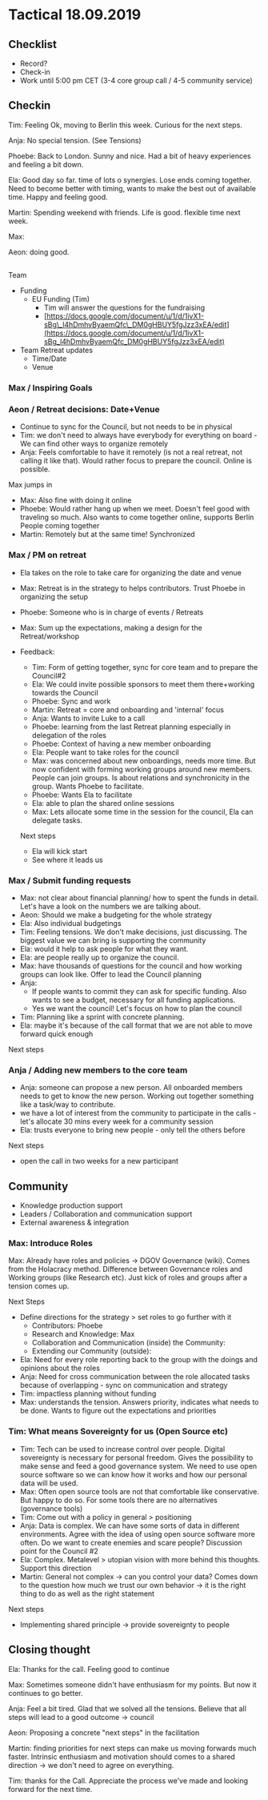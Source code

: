 # Tactical 18.09.2019

## Checklist

* Record?
* Check-in
* Work until 5:00 pm CET \(3-4 core group call / 4-5 community service\)

## Checkin

Tim: Feeling Ok, moving to Berlin this week. Curious for the next steps.

Anja: No special tension. \(See Tensions\)

Phoebe: Back to London. Sunny and nice. Had a bit of heavy experiences and feeling a bit down.

Ela: Good day so far. time of lots o synergies. Lose ends coming together. Need to become better with timing, wants to make the best out of available time. Happy and feeling good.

Martin: Spending weekend with friends. Life is good. flexible time next week. 

Max: 

Aeon: doing good. 

## 

Team

* Funding
  * EU Funding \(Tim\)
    * Tim will answer the questions for the fundraising
    * [https://docs.google.com/document/u/1/d/1ivX1-sBg\_l4hDmhvByaemQfc\_DM0gHBUY5fgJzz3xEA/edit](https://docs.google.com/document/u/1/d/1ivX1-sBg_l4hDmhvByaemQfc_DM0gHBUY5fgJzz3xEA/edit)
* Team Retreat updates
  * Time/Date
  * Venue

### Max / Inspiring Goals

### Aeon / Retreat decisions: Date+Venue

* Continue to sync for the Council, but not needs to be in physical
* Tim: we don't need to always have everybody for everything on board - We can find other ways to organize remotely
* Anja: Feels comfortable to have it remotely \(is not a real retreat, not calling it like that\). Would rather focus to prepare the council. Online is possible. 

Max jumps in

* Max: Also fine with doing it online
* Phoebe: Would rather hang up when we meet. Doesn't feel good with traveling so much. Also wants to come together online, supports Berlin People coming together
* Martin: Remotely but at the same time! Synchronized

### Max / PM on retreat

* Ela takes on the role to take care for organizing the date and venue
* Max: Retreat is in the strategy to helps contributors. Trust Phoebe in organizing the setup
* Phoebe: Someone who is in charge of events / Retreats
* Max: Sum up the expectations, making a design for the Retreat/workshop
* Feedback: 

  * Tim: Form of getting together, sync for core team and to prepare the Council\#2
  * Ela: We could invite possible sponsors to meet them there+working towards the Council
  * Phoebe: Sync and work
  * Martin: Retreat = core and onboarding and 'internal' focus
  * Anja: Wants to invite Luke to a call
  * Phoebe: learning from the last Retreat planning especially in delegation of the roles
  * Phoebe: Context of having a new member onboarding
  * Ela: People want to take roles for the council
  * Max: was concerned about new onboardings, needs more time. But now confident with forming working groups around new members. People can join groups. Is about relations and synchronicity in the group. Wants Phoebe to facilitate.
  * Phoebe: Wants Ela to facilitate
  * Ela: able to plan the shared online sessions
  * Max: Lets allocate some time in the session for the council, Ela can delegate tasks. 

  Next steps

  * Ela will kick start
  * See where it leads us

### Max / Submit funding requests

* Max: not clear about financial planning/ how to spent the funds in detail. Let's have a look on the numbers we are talking about.
* Aeon: Should we make a budgeting for the whole strategy
* Ela: Also individual budgetings
* Tim: Feeling tensions. We don't make decisions, just discussing. The biggest value we can bring is supporting the community
* Ela: would it help to ask people for what they want. 
* Ela: are people really up to organize the council.
* Max: have thousands of questions for the council and how working groups can look like. Offer to lead the Council planning
* Anja:
  * If people wants to commit they can ask for specific funding. Also wants to see a budget, necessary for all funding applications. 
  * Yes we want the council! Let's focus on how to plan the council
* Tim: Planning like a sprint with concrete planning. 
* Ela: maybe it's because of the call format that we are not able to move forward quick enough

Next steps

### Anja / Adding new members to the core team

* Anja: someone can propose a new person. All onboarded members needs to get to know the new person. Working out together something like a task/way to contribute.
* we have a lot of interest from the community to participate in the calls - let's allocate 30 mins every week for a community session
* Ela: trusts everyone to bring new people - only tell the others before

Next steps

* open the call in two weeks for a new participant

## Community

* Knowledge production support
* Leaders / Collaboration and communication support
* External awareness & integration 

### Max: Introduce Roles

Max: Already have roles and policies -&gt; DGOV Governance \(wiki\). Comes from the Holacracy method. Difference between Governance roles and Working groups \(like Research etc\). Just kick of roles and groups after a tension comes up. 

Next Steps

* Define directions for the strategy &gt; set roles to go further with it
  * Contributors: Phoebe
  * Research and Knowledge: Max
  * Collaboration and Communication \(inside\) the Community:
  * Extending our Community \(outside\):
* Ela: Need for every role reporting back to the group with the doings and opinions about the roles
* Anja: Need for cross communication between the role allocated tasks because of overlapping - sync on communication and strategy
* Tim: impactless planning without funding
* Max: understands the tension. Answers priority, indicates what needs to be done. Wants to figure out the expectations and priorities

### Tim: What means Sovereignty for us \(Open Source etc\)

* Tim: Tech can be used to increase control over people. Digital sovereignty is necessary for personal freedom. Gives the possibility to make sense and feed a good governance system. We need to use open source software so we can know how it works and how our personal data will be used. 
* Max: Often open source tools are not that comfortable like conservative. But happy to do so. For some tools there are no alternatives \(governance tools\)
* Tim: Come out with a policy in general &gt; positioning
* Anja: Data is complex. We can have some sorts of data in different environments. Agree with the idea of using open source software more often. Do we want to create enemies and scare people? Discussion point for the Council \#2
* Ela: Complex. Metalevel &gt; utopian vision with more behind this thoughts. Support this direction
* Martin: General not complex -&gt; can you control your data? Comes down to the question how much we trust our own behavior -&gt; it is the right thing to do as well as the right statement

Next steps

* Implementing shared principle -&gt; provide sovereignty to people

## Closing thought

Ela: Thanks for the call. Feeling good to continue

Max: Sometimes someone didn't have enthusiasm for my points. But now it continues to go better.

Anja: Feel a bit tired. Glad that we solved all the tensions. Believe that all steps will lead to a good outcome -&gt; council

Aeon: Proposing a concrete "next steps" in the facilitation

Martin: finding priorities for next steps can make us moving forwards much faster. Intrinsic enthusiasm and motivation should comes to a shared direction -&gt; we don't need to agree on everything. 

Tim: thanks for the Call. Appreciate the process we've made and looking forward for the next time. 







